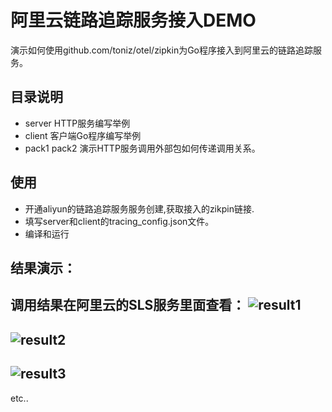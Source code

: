 # 阿里云链路追踪服务接入DEMO
演示如何使用github.com/toniz/otel/zipkin为Go程序接入到阿里云的链路追踪服务。

## 目录说明
* server HTTP服务编写举例
* client 客户端Go程序编写举例
* pack1 pack2 演示HTTP服务调用外部包如何传递调用关系。

## 使用
* 开通aliyun的链路追踪服务服务创建,获取接入的zikpin链接.
* 填写server和client的tracing_config.json文件。
* 编译和运行

## 结果演示：
调用结果在阿里云的SLS服务里面查看：
![result1](doc/调用结果1.png)  
--- 
![result2](doc/调用结果2.png)  
---  
![result3](doc/调用结果3.png)  
---


etc..


